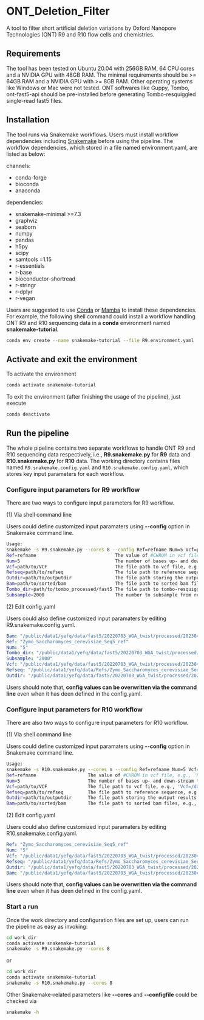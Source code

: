 # ONT_Deletion_Filter
A tool to filter short artificial deletion variations by Oxford Nanopore Technologies (ONT) R9 and R10 flow cells and chemistries.
## Requirements
The tool has been tested on Ubuntu 20.04 with 256GB RAM, 64 CPU cores and a NVIDIA GPU with 48GB RAM. The minimal requirements should be >= 64GB RAM and a NVIDIA GPU with >= 8GB RAM. Other operating systems like Windows or Mac were not tested.
ONT softwares like Guppy, Tombo, ont-fast5-api should be pre-installed before generating Tombo-resquiggled single-read fast5 files.
## Installation
The tool runs via Snakemake workflows. Users must install workflow dependencies including [Snakemake](https://snakemake.readthedocs.io/en/latest/tutorial/tutorial.html) before using the pipeline. The workflow dependencies, which stored in a file named environment.yaml, are listed as below:

channels:
  - conda-forge
  - bioconda
  - anaconda

dependencies:
  - snakemake-minimal >=7.3
  - graphviz
  - seaborn
  - numpy
  - pandas
  - h5py
  - scipy
  - samtools =1.15
  - r-essentials
  - r-base
  - bioconductor-shortread
  - r-stringr
  - r-dplyr
  - r-vegan 

Users are suggested to use [Conda](https://docs.conda.io/en/latest/) or [Mamba](https://mamba.readthedocs.io/en/latest/user_guide/mamba.html) to install these dependencies. For example, the following shell command could install a workflow handling ONT R9 and R10 sequencing data in a **conda** environment named **snakemake-tutorial**.
```bash
conda env create --name snakemake-tutorial --file R9.environment.yaml
```
## Activate and exit the environment
To activate the environment 
  ```bash
  conda activate snakemake-tutorial
  ```
To exit the environment (after finishing the usage of the pipeline), just execute
  ```bash
  conda deactivate
  ```
## Run the pipeline
The whole pipeline contains two separate workflows to handle ONT R9 and R10 sequencing data respectively, i.e., **R9.snakemake.py** for **R9** data and **R10.snakemake.py** for **R10** data. 
The working directory contains files named `R9.snakemake.config.yaml` and `R10.snakemake.config.yaml`, which stores key input parameters for each workflow.
### Configure input parameters for R9 workflow
There are two ways to configure input parameters for R9 workflow.

(1) Via shell command line

Users could define customized input paramaters using **--config** option in Snakemake command line.
```bash
Usage:
snakemake -s R9.snakemake.py --cores 8 --config Ref=refname Num=5 Vcf=path/to/VCF Refseq=path/to/refseq Outdir=path/to/outputdir Bam=path/to/sorted/bam Tombo_dir=path/to/tombo_processed/fast5 Subsample=2000
Ref=refname                             The value of #CHROM in vcf file, e.g., 'Ref=chr1'
Num=5                                   The number of bases up- and down-stream that are centered around the variation loci, default=5
Vcf=path/to/VCF                         The file path to vcf file, e.g., 'Vcf=/data/res/lofreq.vcf'
Refseq=path/to/refseq                   The file path to reference sequence, e.g., 'Refseq=/database/COVID-19.fa'
Outdir=path/to/outputdir                The file path storing the output results and intermediate files, e.g., 'Outdir=/data/res'
Bam=path/to/sorted/bam                  The file path to sorted bam files, e.g., 'Bam=/data/res/sorted.bam'
Tombo_dir=path/to/tombo_processed/fast5 The file path to tombo-resquiggled single fats5 files, e.g., 'Tombo_dir=/data/fast5'
Subsample=2000                          The number to subsample from reads covering variation loci, should be larger than 200, default=2000
```
(2) Edit config.yaml

Users could also define customized input paramaters by editing R9.snakemake.config.yaml.
```yaml
Bam: "/public/data1/yefq/data/fast5/20220703_WGA_twist/processed/20230426_Guppy621_comparison/Sce20_guppy_sup_aligned.softclip_trimmed.endtrim10_minimap2_align.mapped.sorted.bam"
Ref: "Zymo_Saccharomyces_cerevisiae_Seq5_ref"
Num: "5"
Tombo_dir: "/public/data1/yefq/data/fast5/20220703_WGA_twist/processed/20230426_guppy_sup_basecalled/Sce20/workspace/fast5_pass_single/all_single_fast5s"
Subsample: "2000"
Vcf: "/public/data1/yefq/data/fast5/20220703_WGA_twist/processed/20230426_Guppy621_comparison/Sce20_guppy_sup_aligned.test.vcf" #20240226 updated
Refseq: "/public/data1/yefq/data/Refs/Zymo_Saccharomyces_cerevisiae_Seq5_ref.fa" #240225 updated
Outdir: "/public/data1/yefq/data/fast5/20220703_WGA_twist/processed/20230426_Guppy621_comparison/snakemake-tutorial/data/test" #240225 updated
```
Users should note that, **config values can be overwritten via the command line** even when it has deen defined in the config.yaml.
### Configure input parameters for R10 workflow
There are also two ways to configure input parameters for R10 workflow.

(1) Via shell command line

Users could define customized input paramaters using **--config** option in Snakemake command line.
```bash
Usage:
snakemake -s R10.snakemake.py --cores n --config Ref=refname Num=5 Vcf=path/to/VCF Refseq=path/to/refseq Outdir=path/to/outputdir Bam=path/to/sorted/bam
Ref=refname                   The value of #CHROM in vcf file, e.g., 'Ref=chr1'
Num=5                         The number of bases up- and down-stream that are centered around the variation loci, default=5
Vcf=path/to/VCF               The file path to vcf file, e.g., 'Vcf=/data/res/lofreq.vcf'
Refseq=path/to/refseq         The file path to reference sequence, e.g., 'Refseq=/database/COVID-19.fa'
Outdir=path/to/outputdir      The file path storing the output results and intermediate files, e.g., 'Outdir=/data/res'
Bam=path/to/sorted/bam        The file path to sorted bam files, e.g., 'Bam=/data/res/sorted.bam'
```
(2) Edit config.yaml

Users could also define customized input paramaters by editing R10.snakemake.config.yaml.
```yaml
Ref: "Zymo_Saccharomyces_cerevisiae_Seq5_ref"
Num: "5"
Vcf: "/public/data1/yefq/data/fast5/20220703_WGA_twist/processed/20230426_Guppy621_comparison/Sce20_guppy_sup_aligned.test.vcf" #20240226 updated
Refseq: "/public/data1/yefq/data/Refs/Zymo_Saccharomyces_cerevisiae_Seq5_ref.fa" #240225 updated
Outdir: "/public/data1/yefq/data/fast5/20220703_WGA_twist/processed/20230426_Guppy621_comparison/snakemake-tutorial-R10/data/test" #240225 updated
Bam: "/public/data1/yefq/data/fast5/20220703_WGA_twist/processed/20230426_Guppy621_comparison/Sce20_guppy_sup_aligned.softclip_trimmed.endtrim10_minimap2_align.mapped.sorted.bam"
```
Users should note that, **config values can be overwritten via the command line** even when it has deen defined in the config.yaml.

### Start a run
Once the work directory and configuration files are set up, users can run the pipeline as easy as invoking:

```bash
cd work_dir
conda activate snakemake-tutorial
snakemake -s R9.snakemake.py --cores 8
```
or
```bash
cd work_dir
conda activate snakemake-tutorial
snakemake -s R10.snakemake.py --cores 8
```
Other Snakemake-related parameters like **--cores** and **--configfile** could be checked via 
```bash
snakemake -h
```

